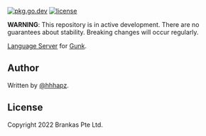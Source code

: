 [![pkg.go.dev][pkg.go.dev-badge]][pkg.go.dev]
[![license][license-badge]][license]

**WARNING**:
This repository is in active development.
There are no guarantees about stability.
Breaking changes will occur regularly.

[Language Server](https://langserver.org/) for [Gunk](https://github.com/gunk/gunk).

## Author

Written by [@hhhapz](https://github.com/hhhapz).

## License

Copyright 2022 Brankas Pte Ltd.

<!-- badge links -->

[pkg.go.dev]: https://pkg.go.dev/github.com/gunk/gunkls?tab=overview
[pkg.go.dev-badge]: https://pkg.go.dev/badge/pkg.go.dev/github.com/gunk/gunkls.svg

[license]: LICENSE
[license-badge]: https://img.shields.io/github/license/gunk/gunkls?style=for-the-badge
